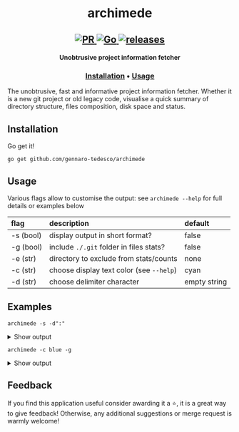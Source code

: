 <h1 align="center">
  archimede
</h1>

<h2 align="center">
  <a href="#" onclick="return false;">
    <img alt="PR" src="https://img.shields.io/badge/PRs-welcome-brightgreen.svg?style=flat"/>
  </a>
  <a href="https://golang.org/">
    <img alt="Go" src="https://img.shields.io/badge/go-%2300ADD8.svg?&style=flat&logo=go&logoColor=white"/>
  </a>
  <a href="https://github.com/gennaro-tedesco/archimede/releases">
    <img alt="releases" src="https://img.shields.io/github/release/gennaro-tedesco/archimede"/>
  </a>
</h2>

<h4 align="center">Unobtrusive project information fetcher</h4>
<h3 align="center">
  <a href="#Installation">Installation</a> •
  <a href="#Usage">Usage</a>
</h3>


The unobtrusive, fast and informative project information fetcher. Whether it is a new git project or old legacy code, visualise a quick summary of directory structure, files composition, disk space and status.


## Installation
Go get it!
```
go get github.com/gennaro-tedesco/archimede
```

## Usage
Various flags allow to customise the output: see `archimede --help` for full details or examples below

| flag      | description                               | default
|:--------- |:----------------------------------------- |:-------
| -s (bool) | display output in short format?           | false
| -g (bool) | include `./.git` folder in files stats?   | false
| -e (str)  | directory to exclude from stats/counts    | none
| -c (str)  | choose display text color (see `--help`)  | cyan
| -d (str)  | choose delimiter character                | empty string


## Examples
```
archimede -s -d":"
```
<details>
  <summary>Show output</summary>

  <img alt="" src="">
</details>

```
archimede -c blue -g
```
<details>
  <summary>Show output</summary>

  <img alt="" src="">
</details>


## Feedback
If you find this application useful consider awarding it a ⭐, it is a great way to give feedback! Otherwise, any additional suggestions or merge request is warmly welcome!

